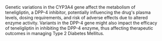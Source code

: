 Genetic variations in the CYP3A4 gene affect the metabolism of teneligliptin, a DPP-4 inhibitor, potentially influencing the drug's plasma levels, dosing requirements, and risk of adverse effects due to altered enzyme activity. Variants in the DPP-4 gene might also impact the efficacy of teneligliptin in inhibiting the DPP-4 enzyme, thus affecting therapeutic outcomes in managing Type 2 Diabetes Mellitus.